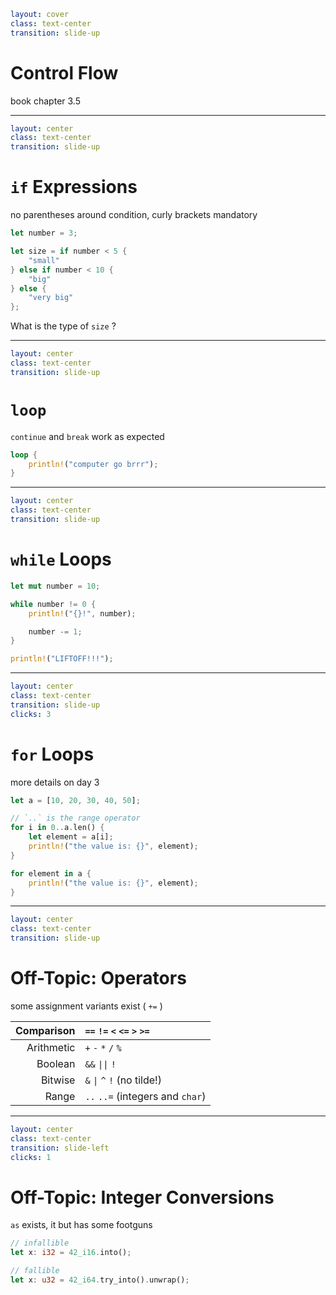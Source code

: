 ```yaml
layout: cover
class: text-center
transition: slide-up
```

# Control Flow

book chapter 3.5

---

```yaml
layout: center
class: text-center
transition: slide-up
```

# `if` Expressions

no parentheses around condition, curly brackets mandatory

```rust
let number = 3;

let size = if number < 5 {
    "small"
} else if number < 10 {
    "big"
} else {
    "very big"
};
```

What is the type of `size` ?

---

```yaml
layout: center
class: text-center
transition: slide-up
```

# `loop`

`continue` and `break` work as expected

```rust
loop {
    println!("computer go brrr");
}
```

---

```yaml
layout: center
class: text-center
transition: slide-up
```

# `while` Loops

```rust {3,7}
let mut number = 10;

while number != 0 {
    println!("{}!", number);

    number -= 1;
}

println!("LIFTOFF!!!");
```

---

```yaml
layout: center
class: text-center
transition: slide-up
clicks: 3
```

# `for` Loops

more details on day 3

```rust {1,4,7|1,4-7|1,9,11|all}
let a = [10, 20, 30, 40, 50];

// `..` is the range operator
for i in 0..a.len() {
    let element = a[i];
    println!("the value is: {}", element);
}

for element in a {
    println!("the value is: {}", element);
}
```

<div
    style="background-color: red"
    class="h-0.5 absolute top-71.8 left-102 w-22"
    v-click="[0,1]"
></div>

<div
    style="background-color: red"
    class="h-0.5 absolute top-77 left-121.5 w-8"
    v-click="[1,2]"
></div>

---

```yaml
layout: center
class: text-center
transition: slide-up
```

# Off-Topic: Operators

some assignment variants exist ( `+=` )

| Comparison | `==` `!=` `<` `<=` `>` `>=`      |
| ---------: | :------------------------------- |
| Arithmetic | `+` `-` `*` `/` `%`              |
| Boolean    | `&&` `\|\|` `!`                  |
| Bitwise    | `&` `\|` `^` `!` (no tilde!)     |
| Range      | `..` `..=` (integers and `char`) |

---

```yaml
layout: center
class: text-center
transition: slide-left
clicks: 1
```

# Off-Topic: Integer Conversions

`as` exists, it but has some footguns

```rust {1,2|4,5}
// infallible
let x: i32 = 42_i16.into();

// fallible
let x: u32 = 42_i64.try_into().unwrap();
```

<div
    style="background-color: red"
    class="h-0.5 absolute top-76.5 left-89 w-5.5"
    v-click="[0,1]"
></div>
<div
    style="background-color: red"
    class="h-0.5 absolute top-76.5 left-108 w-5.5"
    v-click="[0,1]"
></div>

<div
    style="background-color: red"
    class="h-0.5 absolute top-91.3 left-89 w-5.5"
    v-click="[1,2]"
></div>
<div
    style="background-color: red"
    class="h-0.5 absolute top-91.3 left-108 w-5.5"
    v-click="[1,2]"
></div>
